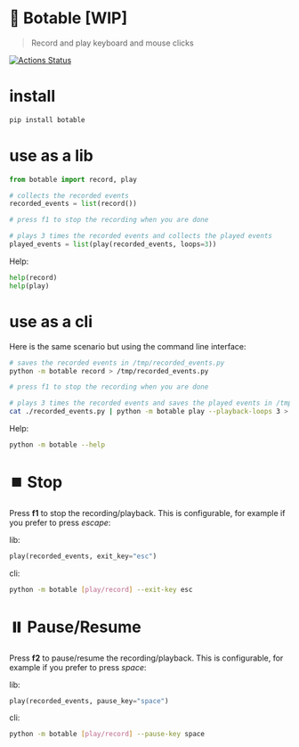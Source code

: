 # 🤖 Botable [WIP]
> Record and play keyboard and mouse clicks

[![Actions Status](https://github.com/ebonnal/botable/workflows/PyPI/badge.svg)](https://github.com/ebonnal/botable/actions)

# install
```bash
pip install botable
```

# use as a lib
```python
from botable import record, play

# collects the recorded events
recorded_events = list(record())

# press f1 to stop the recording when you are done

# plays 3 times the recorded events and collects the played events
played_events = list(play(recorded_events, loops=3))
```

Help:
```python
help(record)
help(play)
```

# use as a cli
Here is the same scenario but using the command line interface:
```bash
# saves the recorded events in /tmp/recorded_events.py
python -m botable record > /tmp/recorded_events.py

# press f1 to stop the recording when you are done

# plays 3 times the recorded events and saves the played events in /tmp/played_events.py
cat ./recorded_events.py | python -m botable play --playback-loops 3 > /tmp/played_events.py
```

Help:
```bash
python -m botable --help
```

# ⏹️ Stop
Press **f1** to stop the recording/playback. This is configurable, for example if you prefer to press *escape*:

lib:
```python
play(recorded_events, exit_key="esc")
```
cli:
```bash
python -m botable [play/record] --exit-key esc
```

# ⏸️ Pause/Resume
Press **f2** to pause/resume the recording/playback. This is configurable, for example if you prefer to press *space*:

lib:
```python
play(recorded_events, pause_key="space")
```
cli:
```bash
python -m botable [play/record] --pause-key space
```
